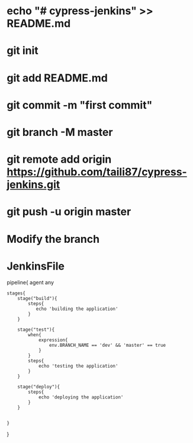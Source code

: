 # echo "# cypress-jenkins" >> README.md
# git init
# git add README.md
# git commit -m "first commit"
# git branch -M master
# git remote add origin https://github.com/taili87/cypress-jenkins.git
# git push -u origin master
# Modify the branch

# JenkinsFile


pipeline{
    agent any 

    stages{
        stage("build"){
            steps{
               echo 'building the application'
            }
        }

        stage("test"){
            when{
                expression{
                    env.BRANCH_NAME == 'dev' && 'master' == true 
                }
            }
            steps{
                echo 'testing the application'
            }
        }

        stage("deploy"){
            steps{
                echo 'deploying the application'
            }
        }

        
    }
}

